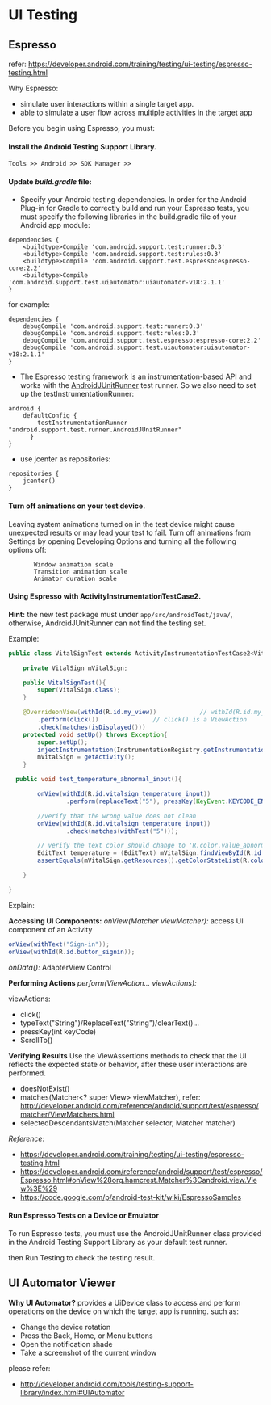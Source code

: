 UI Testing
==========

Espresso
---------

refer: https://developer.android.com/training/testing/ui-testing/espresso-testing.html


Why Espresso:
- simulate user interactions within a single target app.
- able to simulate a user flow across multiple activities in the target app

Before you begin using Espresso, you must:

#### Install the Android Testing Support Library. <br>
  `Tools >> Android >> SDK Manager >> `

#### Update *build.gradle* file:
- Specify your Android testing dependencies. In order for the Android Plug-in for Gradle to correctly build and run your Espresso tests, you must specify the following libraries in the build.gradle file of your Android app module:
```
dependencies {
    <buildtype>Compile 'com.android.support.test:runner:0.3'
    <buildtype>Compile 'com.android.support.test:rules:0.3'
    <buildtype>Compile 'com.android.support.test.espresso:espresso-core:2.2'
    <buildtype>Compile 'com.android.support.test.uiautomator:uiautomator-v18:2.1.1'
}
```
for example:
```
dependencies {
    debugCompile 'com.android.support.test:runner:0.3'
    debugCompile 'com.android.support.test:rules:0.3'
    debugCompile 'com.android.support.test.espresso:espresso-core:2.2'
    debugCompile 'com.android.support.test.uiautomator:uiautomator-v18:2.1.1'
}
```
- The Espresso testing framework is an instrumentation-based API and works with the [AndroidJUnitRunner](https://developer.android.com/reference/android/support/test/runner/AndroidJUnitRunner.html) test runner. So we also need to set up the testInstrumentationRunner:<br>
```
android {
    defaultConfig {
        testInstrumentationRunner "android.support.test.runner.AndroidJUnitRunner"
      }
}
```

- use jcenter as repositories:
```
repositories {
    jcenter()
}
```

#### Turn off animations on your test device.

Leaving system animations turned on in the test device might cause unexpected results or may lead your test to fail. Turn off animations from Settings by opening Developing Options and turning all the following options off:
```
       Window animation scale
       Transition animation scale
       Animator duration scale
```

#### Using Espresso with ActivityInstrumentationTestCase2.

**Hint:** the new test package must under `app/src/androidTest/java/`, otherwise, AndroidJUnitRunner can not find the testing set.


Example:
```java
public class VitalSignTest extends ActivityInstrumentationTestCase2<VitalSign> {

	private VitalSign mVitalSign;

	public VitalSignTest(){
		super(VitalSign.class);
	}

	@OverrideonView(withId(R.id.my_view))            // withId(R.id.my_view) is a ViewMatcher
        .perform(click())               // click() is a ViewAction
        .check(matches(isDisplayed()))
	protected void setUp() throws Exception{
		super.setUp();
		injectInstrumentation(InstrumentationRegistry.getInstrumentation());
		mVitalSign = getActivity();
	}

  public void test_temperature_abnormal_input(){

		onView(withId(R.id.vitalsign_temperature_input))
				.perform(replaceText("5"), pressKey(KeyEvent.KEYCODE_ENTER), closeSoftKeyboard());

		//verify that the wrong value does not clean
		onView(withId(R.id.vitalsign_temperature_input))
				.check(matches(withText("5")));

		// verify the text color should change to 'R.color.value_abnormal'
		EditText temperature = (EditText) mVitalSign.findViewById(R.id.vitalsign_temperature_input);
		assertEquals(mVitalSign.getResources().getColorStateList(R.color.value_abnormal), temperature.getTextColors());

	}

}
```

Explain:

**Accessing UI Components:**
*onView(Matcher<View> viewMatcher):* access UI component of an Activity

```java
onView(withText("Sign-in"));
onView(withId(R.id.button_signin));
```

*onData():* AdapterView Control



**Performing Actions**
*perform(ViewAction... viewActions):*

viewActions:
- click()
- typeText("String")/ReplaceText("String")/clearText()...
- pressKey(int keyCode)
- ScrollTo()


**Verifying Results**
Use the ViewAssertions methods to check that the UI reflects the expected state or behavior, after these user interactions are performed.

- doesNotExist()
- matches(Matcher<? super View> viewMatcher), refer: http://developer.android.com/reference/android/support/test/espresso/matcher/ViewMatchers.html
- selectedDescendantsMatch(Matcher<View> selector, Matcher<View> matcher)


*Reference*:
- https://developer.android.com/training/testing/ui-testing/espresso-testing.html
- https://developer.android.com/reference/android/support/test/espresso/Espresso.html#onView%28org.hamcrest.Matcher%3Candroid.view.View%3E%29
- https://code.google.com/p/android-test-kit/wiki/EspressoSamples


#### Run Espresso Tests on a Device or Emulator
To run Espresso tests, you must use the AndroidJUnitRunner class provided in the Android Testing Support Library as your default test runner.


then Run Testing to check the testing result.


UI Automator Viewer
-------------------

**Why UI Automator?**
provides a UiDevice class to access and perform operations on the device on which the target app is running. such as:

- Change the device rotation
- Press the Back, Home, or Menu buttons
- Open the notification shade
- Take a screenshot of the current window

please refer:
- http://developer.android.com/tools/testing-support-library/index.html#UIAutomator
